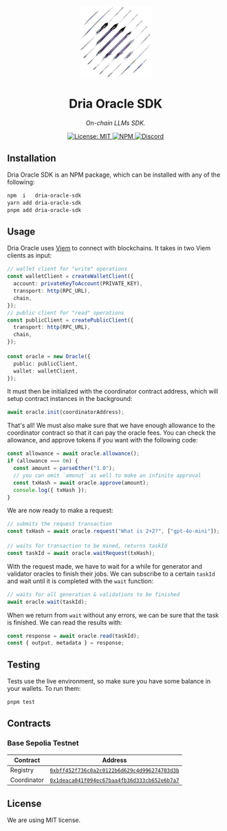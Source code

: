 <p align="center">
  <img src="https://raw.githubusercontent.com/firstbatchxyz/.github/refs/heads/master/branding/dria-logo-square.svg" alt="logo" width="168">
</p>

<p align="center">
  <h1 align="center">
    Dria Oracle SDK
  </h1>
  <p align="center">
    <i>On-chain LLMs SDK.</i>
  </p>
</p>

<p align="center">
    <a href="https://opensource.org/licenses/MIT" target="_blank">
        <img alt="License: MIT" src="https://img.shields.io/badge/license-MIT-7CB9E8.svg">
    </a>
    <a href="https://www.npmjs.com/package/dria-oracle-sdk" target="_blank">
        <img alt="NPM" src="https://img.shields.io/npm/v/dria-oracle-sdk?logo=npm&color=CB3837">
    </a>
    <a href="https://discord.gg/dria" target="_blank">
        <img alt="Discord" src="https://dcbadge.vercel.app/api/server/dria?style=flat">
    </a>
</p>

## Installation

Dria Oracle SDK is an NPM package, which can be installed with any of the following:

```sh
npm  i   dria-oracle-sdk
yarn add dria-oracle-sdk
pnpm add dria-oracle-sdk
```

## Usage

Dria Oracle uses [Viem](https://viem.sh/) to connect with blockchains. It takes in two Viem clients as input:

```ts
// wallet client for "write" operations
const walletClient = createWalletClient({
  account: privateKeyToAccount(PRIVATE_KEY),
  transport: http(RPC_URL),
  chain,
});
// public client for "read" operations
const publicClient = createPublicClient({
  transport: http(RPC_URL),
  chain,
});

const oracle = new Oracle({
  public: publicClient,
  wallet: walletClient,
});
```

It must then be initialized with the coordinator contract address, which will setup contract instances in the background:

```ts
await oracle.init(coordinatorAddress);
```

That's all! We must also make sure that we have enough allowance to the coordinator contract so that it can pay the oracle fees.
You can check the allowance, and approve tokens if you want with the following code:

```ts
const allowance = await oracle.allowance();
if (allowance === 0n) {
  const amount = parseEther("1.0");
  // you can omit `amonut` as well to make an infinite approval
  const txHash = await oracle.approve(amount);
  console.log({ txHash });
}
```

We are now ready to make a request:

```ts
// submits the request transaction
const txHash = await oracle.request("What is 2+2?", ["gpt-4o-mini"]);

// waits for transaction to be mined, returns taskId
const taskId = await oracle.waitRequest(txHash);
```

With the request made, we have to wait for a while for generator and validator oracles to finish their jobs. We can subscribe to a certain `taskId`
and wait until it is completed with the `wait` function:

```ts
// waits for all generation & validations to be finished
await oracle.wait(taskId);
```

When we return from `wait` without any errors, we can be sure that the task is finished. We can read the results with:

```ts
const response = await oracle.read(taskId);
const { output, metadata } = response;
```

## Testing

Tests use the live environment, so make sure you have some balance in your wallets. To run them:

```sh
pnpm test
```

## Contracts

### Base Sepolia Testnet

| Contract    | Address                                                                                                                                |
| ----------- | -------------------------------------------------------------------------------------------------------------------------------------- |
| Registry    | [`0xbff452f736c0a2c0122b6d629c4d996274703d3b`](https://base-sepolia.blockscout.com/address/0xbff452f736c0a2c0122b6d629c4d996274703d3b) |
| Coordinator | [`0x1deaca041f094ec67baa4fb36d333cb652e6b7a7`](https://base-sepolia.blockscout.com/address/0x1deaca041f094ec67baa4fb36d333cb652e6b7a7) |

## License

We are using MIT license.
